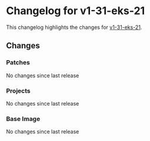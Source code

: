 # Changelog for v1-31-eks-21

This changelog highlights the changes for [v1-31-eks-21](https://github.com/aws/eks-distro/tree/v1-31-eks-21).

## Changes

### Patches
No changes since last release

### Projects
No changes since last release

### Base Image
No changes since last release

